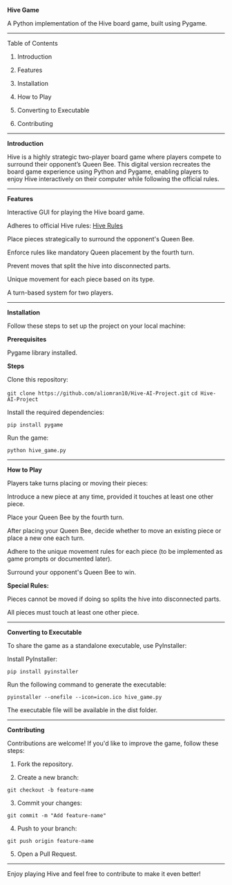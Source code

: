 **Hive Game**

A Python implementation of the Hive board game, built using Pygame.

---

Table of Contents

1. Introduction

2. Features

3. Installation

4. How to Play

5. Converting to Executable

6. Contributing

---

**Introduction**

Hive is a highly strategic two-player board game where players compete to surround their opponent’s Queen Bee. This digital version recreates the board game experience using Python and Pygame, enabling players to enjoy Hive interactively on their computer while following the official rules.

---

**Features**

Interactive GUI for playing the Hive board game.

Adheres to official Hive rules: [Hive Rules](https://www.ultraboardgames.com/hive/game-rules.php)

Place pieces strategically to surround the opponent's Queen Bee.

Enforce rules like mandatory Queen placement by the fourth turn.

Prevent moves that split the hive into disconnected parts.

Unique movement for each piece based on its type.

A turn-based system for two players.

---

**Installation**

Follow these steps to set up the project on your local machine:

**Prerequisites**

Pygame library installed.

**Steps**

Clone this repository:

``` git clone https://github.com/aliomran10/Hive-AI-Project.git ```
``` cd Hive-AI-Project  ```

Install the required dependencies:

``` pip install pygame ```

Run the game:

``` python hive_game.py ```

---

**How to Play**

Players take turns placing or moving their pieces:

Introduce a new piece at any time, provided it touches at least one other piece.

Place your Queen Bee by the fourth turn.

After placing your Queen Bee, decide whether to move an existing piece or place a new one each turn.

Adhere to the unique movement rules for each piece (to be implemented as game prompts or documented later).

Surround your opponent's Queen Bee to win.

**Special Rules:**

Pieces cannot be moved if doing so splits the hive into disconnected parts.

All pieces must touch at least one other piece.

---

**Converting to Executable**

To share the game as a standalone executable, use PyInstaller:

Install PyInstaller:

``` pip install pyinstaller ```

Run the following command to generate the executable:

``` pyinstaller --onefile --icon=icon.ico hive_game.py ```

The executable file will be available in the dist folder.

---

**Contributing**

Contributions are welcome! If you'd like to improve the game, follow these steps:

1. Fork the repository.

2. Create a new branch:

``` git checkout -b feature-name ```

3. Commit your changes:

``` git commit -m "Add feature-name" ```

4. Push to your branch:

``` git push origin feature-name ```

5. Open a Pull Request.

---

Enjoy playing Hive and feel free to contribute to make it even better!
